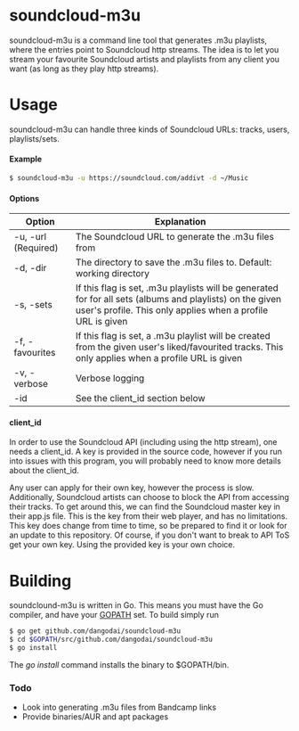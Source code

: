 # soundcloud-m3u

soundcloud-m3u is a command line tool that generates .m3u playlists, where the entries point to Soundcloud http streams. The idea is to let you stream your favourite Soundcloud artists and playlists from any client you want (as long as they play http streams).

# Usage

soundcloud-m3u can handle three kinds of Soundcloud URLs: tracks, users, playlists/sets.

#### Example

```sh
$ soundcloud-m3u -u https://soundcloud.com/addivt -d ~/Music
```

#### Options

| Option | Explanation |
| ------ | ------ |
| -u, -url (Required) | The Soundcloud URL to generate the .m3u files from |
| -d, -dir | The directory to save the .m3u files to. Default: working directory |
| -s, -sets | If this flag is set, .m3u playlists will be generated for for all sets (albums and playlists) on the given user's profile. This only applies when a profile URL is given |
| -f, -favourites | If this flag is set, a .m3u playlist will be created from the given user's liked/favourited tracks. This only applies when a profile URL is given |
| -v, -verbose | Verbose logging |
| -id | See the client_id section below |

#### client_id

In order to use the Soundcloud API (including using the http stream), one needs a client\_id. A key is provided in the source code, however if you run into issues with this program, you will probably need to know more details about the client\_id.

Any user can apply for their own key, however the process is slow. Additionally, Soundcloud artists can choose to block the API from accessing their tracks. To get around this, we can find the Soundcloud master key in their app.js file. This is the key from their web player, and has no limitations. This key does change from time to time, so be prepared to find it or look for an update to this repository. Of course, if you don't want to break to API ToS get your own key. Using the provided key is your own choice.

# Building

soundclound-m3u is written in Go. This means you must have the Go compiler, and have your [GOPATH](https://golang.org/doc/code.html#GOPATH) set. To build simply run

```sh
$ go get github.com/dangodai/soundcloud-m3u
$ cd $GOPATH/src/github.com/dangodai/soundcloud-m3u
$ go install
```

The _go install_ command installs the binary to $GOPATH/bin.

### Todo
 - Look into generating .m3u files from Bandcamp links
 - Provide binaries/AUR and apt packages
